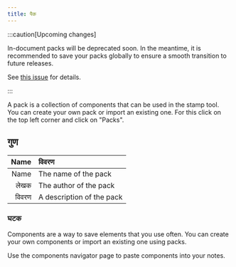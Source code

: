 ```yaml
---
title: पैक
---
```


:::caution[Upcoming changes]

In-document packs will be deprecated soon. In the meantime, it is recommended to save your packs globally to ensure a smooth transition to future releases.

See [this issue](https://github.com/LinwoodDev/Butterfly/issues/805) for details.

:::

A pack is a collection of components that can be used in the stamp tool. You can create your own pack or import an existing one. For this click on the top left corner and click on "Packs".

## गुण

|  Name | विवरण                     |
| ----: | :------------------------ |
|  Name | The name of the pack      |
|  लेखक | The author of the pack    |
| विवरण | A description of the pack |

### घटक

Components are a way to save elements that you use often. You can create your own components or import an existing one using packs.

Use the components navigator page to paste components into your notes.
